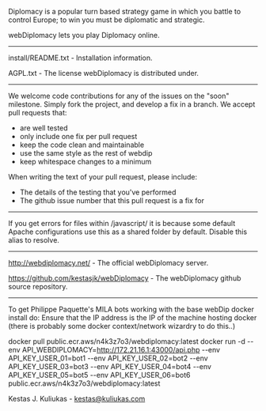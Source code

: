 Diplomacy is a popular turn based strategy game in which you battle to control Europe; to win you must be diplomatic and strategic.
 
webDiplomacy lets you play Diplomacy online.

--- 

install/README.txt - Installation information.

AGPL.txt - The license webDiplomacy is distributed under.

---

We welcome code contributions for any of the issues on the "soon" milestone. Simply fork the project, and develop a fix in a branch. We accept pull requests that:

* are well tested
* only include one fix per pull request
* keep the code clean and maintainable
* use the same style as the rest of webdip
* keep whitespace changes to a minimum

When writing the text of your pull request, please include:

* The details of the testing that you've performed
* The github issue number that this pull request is a fix for

---

If you get errors for files within /javascript/ it is because some default Apache configurations use this as a shared folder by default. Disable this alias to resolve.

---

http://webdiplomacy.net/ - The official webDiplomacy server.

https://github.com/kestasjk/webDiplomacy - The webDiplomacy github source repository.

---

To get Philippe Paquette's MILA bots working with the base webDip docker install do:
Ensure that the IP address is the IP of the machine hosting docker (there is probably some docker context/network wizardry to do this..)

docker pull public.ecr.aws/n4k3z7o3/webdiplomacy:latest
docker run -d --env API_WEBDIPLOMACY=http://172.21.16.1:43000/api.php --env API_KEY_USER_01=bot1 --env API_KEY_USER_02=bot2 --env API_KEY_USER_03=bot3 --env API_KEY_USER_04=bot4 --env API_KEY_USER_05=bot5 --env API_KEY_USER_06=bot6 public.ecr.aws/n4k3z7o3/webdiplomacy:latest




Kestas J. Kuliukas - kestas@kuliukas.com
